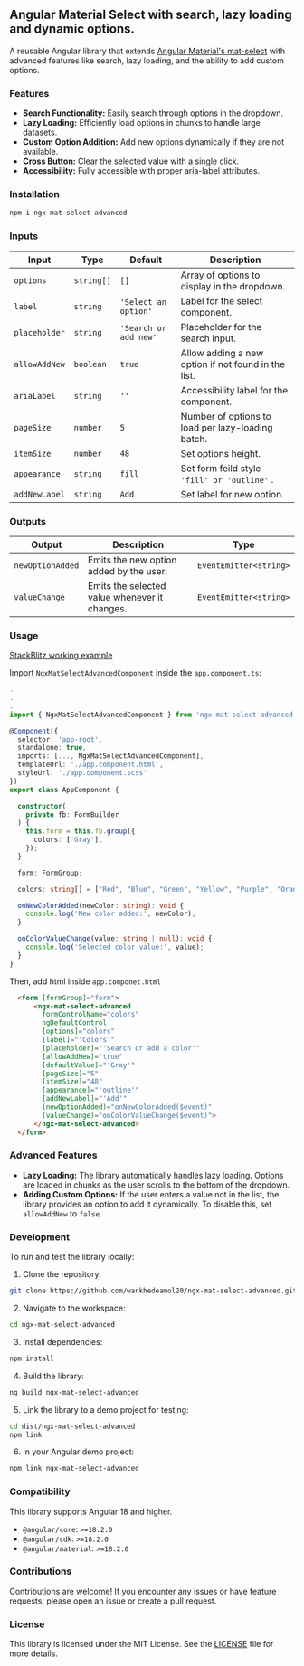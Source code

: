 
## Angular Material Select with search, lazy loading and dynamic options.

A reusable Angular library that extends [Angular Material's mat-select](https://material.angular.io/components/select) with advanced features like search, lazy loading, and the ability to add custom options.

### Features
* **Search Functionality:** Easily search through options in the dropdown.
* **Lazy Loading:** Efficiently load options in chunks to handle large datasets.
* **Custom Option Addition:** Add new options dynamically if they are not available.
* **Cross Button:** Clear the selected value with a single click.
* **Accessibility:** Fully accessible with proper aria-label attributes.

### Installation  

```bash
npm i ngx-mat-select-advanced
```

### Inputs  

| Input | Type  | Default | Description |  
| ----- | ----- | ----- | ----- |
| `options` | `string[]`| `[]` | Array of options to display in the dropdown. |
| `label` | `string` | `'Select an option'` | Label for the select component. |
| `placeholder` |  `string` | `'Search or add new'`  | Placeholder for the search input. | 
| `allowAddNew` | `boolean` | `true` | Allow adding a new option if not found in the list. |
| `ariaLabel` | `string` | `''` | Accessibility label for the component. |
| `pageSize` | `number` | `5` | Number of options to load per lazy-loading batch. |
| `itemSize` | `number` | `48` | Set options height. |
| `appearance` | `string` | `fill` | Set form feild style `'fill' or 'outline'` . |
| `addNewLabel` | `string` | `Add` | Set label for new option. |



### Outputs  

| Output | Description | Type |
| ----- | ----- | ----- |  
| `newOptionAdded`  | Emits the new option added by the user.        | `EventEmitter<string>`  |
| `valueChange` | Emits the selected value whenever it changes. | `EventEmitter<string>` |



### Usage  

[StackBlitz working example](https://stackblitz.com)  

Import `NgxMatSelectAdvancedComponent` inside the `app.component.ts`:  
```typescript
.
.
.
import { NgxMatSelectAdvancedComponent } from 'ngx-mat-select-advanced';

@Component({
  selector: 'app-root',
  standalone: true,
  imports: [..., NgxMatSelectAdvancedComponent],
  templateUrl: './app.component.html',
  styleUrl: './app.component.scss'
})
export class AppComponent {

  constructor(
    private fb: FormBuilder
  ) {
    this.form = this.fb.group({
      colors: ['Gray'],
    });
  }

  form: FormGroup;

  colors: string[] = ["Red", "Blue", "Green", "Yellow", "Purple", "Orange", "Pink", "Brown", "Gray", "Black", "White", "Cyan", "Magenta", "Lime", "Teal", "Olive", "Maroon", "Navy", "Gold", "Silver"];

  onNewColorAdded(newColor: string): void {
    console.log('New color added:', newColor);
  }

  onColorValueChange(value: string | null): void {
    console.log('Selected color value:', value);
  }
}
```

Then, add html inside `app.componet.html`  
```html
  <form [formGroup]="form">
      <ngx-mat-select-advanced 
        formControlName="colors" 
        ngDefaultControl 
        [options]="colors" 
        [label]="'Colors'"
        [placeholder]="'Search or add a color'" 
        [allowAddNew]="true" 
        [defaultValue]="'Gray'" 
        [pageSize]="5"
        [itemSize]="48" 
        [appearance]="'outline'" 
        [addNewLabel]="'Add'" 
        (newOptionAdded)="onNewColorAdded($event)"
        (valueChange)="onColorValueChange($event)">
      </ngx-mat-select-advanced>
  </form>
```

### Advanced Features
* **Lazy Loading:** The library automatically handles lazy loading. Options are loaded in chunks as the user scrolls to the bottom of the dropdown.
* **Adding Custom Options:** If the user enters a value not in the list, the library provides an option to add it dynamically. To disable this, set `allowAddNew` to `false`.

### Development
To run and test the library locally:

1. Clone the repository:
```bash
git clone https://github.com/wankhedeamol20/ngx-mat-select-advanced.git
```
2. Navigate to the workspace:
```bash
cd ngx-mat-select-advanced
```
3. Install dependencies:
```bash
npm install
```
4. Build the library:
```bash
ng build ngx-mat-select-advanced
```
5. Link the library to a demo project for testing:
```bash
cd dist/ngx-mat-select-advanced
npm link
```
6. In your Angular demo project:
```bash
npm link ngx-mat-select-advanced
```

### Compatibility  

This library supports Angular 18 and higher.  
* `@angular/core`: `>=18.2.0`  
* `@angular/cdk`: `>=18.2.0`  
* `@angular/material`: `>=18.2.0`  

### Contributions  

Contributions are welcome! If you encounter any issues or have feature requests, please open an issue or create a pull request.

### License  
This library is licensed under the MIT License. See the [LICENSE](LICENSE) file for more details.
 